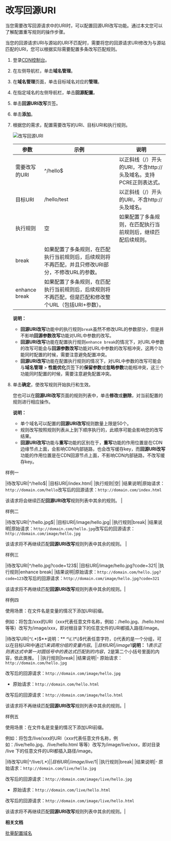 # 改写回源URI

当您需要改写回源请求中的URI时，可以配置回源URI改写功能。通过本文您可以了解配置重写规则的操作步骤。

当您的回源请求URI与源站的URI不匹配时，需要将您的回源请求URI修改为与源站匹配的URI，您可以根据实际需要配置多条改写匹配规则。

1.  登录[CDN控制台](https://cdn.console.aliyun.com)。

2.  在左侧导航栏，单击**域名管理**。

3.  在**域名管理**页面，单击目标域名对应的**管理**。

4.  在指定域名的左侧导航栏，单击**回源配置**。

5.  单击**回源URI改写**页签。

6.  单击**添加**。

7.  根据您的需求，配置需要改写的URI、目标URI和执行规则。

    ![改写回源URI](https://static-aliyun-doc.oss-accelerate.aliyuncs.com/assets/img/zh-CN/9664788951/p83537.png)

    |参数|示例|说明|
    |--|--|--|
    |需要改写的URI|^/hello$|以正斜线（/）开头的URI，不含http://头及域名。支持PCRE正则表达式。|
    |目标URI|/hello/test|以正斜线（/）开头的URI，不含http://头及域名。|
    |执行规则|空|如果配置了多条规则，在匹配执行当前规则后，继续匹配后续规则。|
    |break|如果配置了多条规则，在匹配执行当前规则后，后续规则将不再匹配，并且只修改URI部分，不修改URL的参数。|
    |enhance break|如果配置了多条规则，在匹配执行当前规则后，后续规则将不再匹配，但是匹配和修改整个URL（包括URI+参数）。|

    **说明：**

    -   **回源URI改写**功能中的执行规则`break`虽然不修改URL的参数部分，但是并不影响**回源参数改写**功能对URL中参数的改写。
    -   **回源URI改写**功能在配置执行规则`enhance break`的情况下，对URL中参数的改写可能会与**回源参数改写**功能对URL中参数的改写相冲突，这两个功能同时配置的时候，需要注意避免配置冲突。
    -   **回源URI改写**功能在配置执行规则的情况下，对URL中参数的改写可能会与**域名管理** \> **性能优化**页签下的**保留参数**或**忽略参数**功能相冲突，这三个功能同时配置的时候，需要注意避免配置冲突。
8.  单击**确定**，使改写规则开始执行和生效。

    您也可以在**回源URI改写**页面的规则列表中，单击**修改**或**删除**，对当前配置的规则进行相应操作。

    **说明：**

    -   单个域名可以配置的**回源URI改写**规则数量上限是50个。
    -   规则改写按照规则列表从上到下顺序执行的，此顺序可能会影响您的改写结果。
    -   **回源URI改写**功能与**重写**功能的区别在于，**重写**功能的作用位置是在CDN边缘节点上面，会影响CDN内部链路，也会改写缓存key，而**回源URI改写**功能的作用位置是在CDN回源节点上面，不影响CDN内部链路，不改写缓存key。

样例一

|待改写URI|^/hello$|
|目标URI|/index.html|
|执行规则|空|
|结果说明|原始请求：`http://domain.com/hello`改写后的回源请求：`http://domain.com/index.html`

该请求将会继续匹配**回源URI改写**规则列表中其余的规则。 |

样例二

|待改写URI|^/hello.jpg$|
|目标URI|/image/hello.jpg|
|执行规则|break|
|结果说明|原始请求：`http://domain.com/hello.jpg`改写后的回源请求：`http://domain.com/image/hello.jpg`

该请求将不再继续匹配**回源URI改写**规则列表中其余的规则。 |

样例三

|待改写URI|^/hello.jpg?code=123$|
|目标URI|/image/hello.jpg?code=321|
|执行规则|enhance break|
|结果说明|原始请求：`http://domain.com/hello.jpg?code=123`改写后的回源请求：`http://domain.com/image/hello.jpg?code=321`

该请求将不再继续匹配**回源URI改写**规则列表中其余的规则。|

样例四

使用场景：在文件名是变量的情况下添加URI前缀。

例如：将包含/xxx的URI（xxx代表任意文件名称，例如：/hello.jpg、/hello.html等等）改写为/image/xxx，即对根目录下的任意文件的URI都插入路径/image。

|待改写URI|^\(.\*\)$**说明：** ^\(.\*\)$代表任意字符，\(\)代表的是一个分组，可以在目标URI中通过$1来调用分组的变量内容。 |
|目标URI|/image$1**说明：** $1表示正则表达式中第一对圆括号中的表达式匹配到的内容，$2是第二个小括号里面的内容，依此类推。 |
|执行规则|break|
|结果说明|-   原始请求：`http://domain.com/hello.jpg`

改写后的回源请求：`http://domain.com/image/hello.jpg`

-   原始请求：`http://domain.com/hello.html`

改写后的回源请求：`http://domain.com/image/hello.html`


该请求将不再继续匹配**回源URI改写**规则列表中其余的规则。|

样例五

使用场景：在文件名是变量的情况下添加URI前缀。

例如：将包含/live/xxx的URI（xxx代表任意文件名称，例如：/live/hello.jpg、/live/hello.html 等等）改写为/image/live/xxx，即对目录 /live 下的任意文件的URI都插入路径/image。

|待改写URI|^/live/\(.\*\)$|
|目标URI|/image/live/$1|
|执行规则|break|
|结果说明|-   原始请求：`http://domain.com/live/hello.jpg`

改写后的回源请求：`http://domain.com/image/live/hello.jpg`

-   原始请求：`http://domain.com/live/hello.html`

改写后的回源请求：`http://domain.com/image/live/hello.html`


该请求将不再继续匹配**回源URI改写**规则列表中其余的规则。|

**相关文档**  


[批量配置域名](/cn.zh-CN/新版API参考/域名管理类接口/批量配置域名.md)

